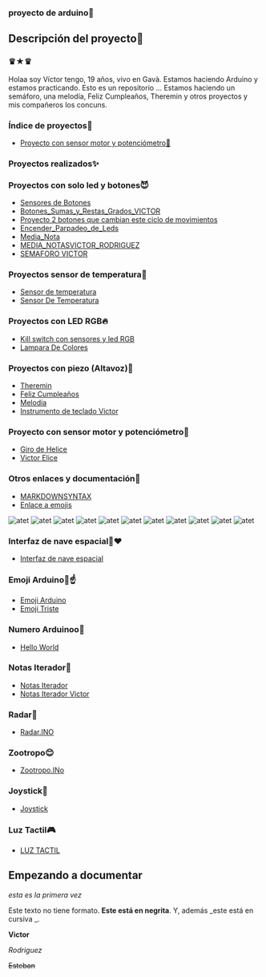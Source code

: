 ### proyecto de arduino🙈


## Descripción del proyecto🐨


### ♛★♛

Holaa soy Víctor tengo, 19 años, vivo en Gavà. Estamos haciendo Arduino y estamos practicando. Esto es un repositorio ... Estamos haciendo un semáforo, una melodía, Feliz Cumpleaños, Theremin y otros proyectos y mis compañeros los concuns.

### Índice de proyectos🐺

* [Proyecto con sensor motor y potenciómetro🎵](https://github.com/XXDARKNIGHTXX/arduino#proyecto-con-sensor-motor-y-potenci%C3%B3metro)

### Proyectos realizados✨

### Proyectos con solo led y botones😈

* [Sensores de Botones](https://github.com/XXDARKNIGHTXX/arduino/blob/main/SENSORES_DE_BOTONES_VICTOR_RODRIGUEZ_ESTEBAN.ino)
* [Botones_Sumas_y_Restas_Grados_VICTOR](https://github.com/XXDARKNIGHTXX/arduino/tree/main/BOTONES_SUMAS_Y_RESTAS_GRADOS_VICTOR)
* [Proyecto 2 botones que cambian este ciclo de movimientos](https://github.com/XXDARKNIGHTXX/arduino/tree/main/PROYECTO_2_BOTONES_QUE_CAMBIAN_ESTE_CICLOS_DE_MOVIMIENTOS)
* [Encender_Parpadeo_de_Leds](https://github.com/XXDARKNIGHTXX/arduino/tree/main/Encender_Parpadeo_de_ledsVictorR.ino)
* [Media_Nota](https://github.com/XXDARKNIGHTXX/arduino/tree/main/MEDIA_NOTASVICTOR.INO)
* [MEDIA_NOTASVICTOR_RODRIGUEZ](https://github.com/XXDARKNIGHTXX/arduino/tree/main/MEDIA_NOTASVICTOR_RODRIGUEZ.INO)
* [SEMAFORO VICTOR](https://github.com/XXDARKNIGHTXX/arduino/tree/main/SEMAFORO.INO_VICTOR)

### Proyectos sensor de temperatura🖤

* [Sensor de temperatura](https://github.com/XXDARKNIGHTXX/arduino/blob/main/sketch_jan25a_TEMPERATURA/sketch_jan25a_VICTOR_R.ino)
* [Sensor De Temperatura](https://github.com/XXDARKNIGHTXX/arduino/tree/main/Sensor_De_Temperatura.INO)


### Proyectos con LED RGB🔥
* [Kill switch con sensores y led RGB](https://github.com/XXDARKNIGHTXX/arduino/blob/main/KILL_SWITCH.ino)
* [Lampara De Colores](https://github.com/XXDARKNIGHTXX/arduino/tree/main/lampara_de_colores.ino_Victor)


### Proyectos con piezo (Altavoz)💸

* [Theremin](https://github.com/XXDARKNIGHTXX/arduino/blob/main/theremin.ino)
* [Feliz Cumpleaños](https://github.com/XXDARKNIGHTXX/arduino/blob/main/FELIZCUMPLEA_OS.inoVictor.ino)
* [Melodia](https://github.com/XXDARKNIGHTXX/arduino/blob/main/MELODIA.INO)
* [Instrumento de teclado Victor](https://github.com/XXDARKNIGHTXX/arduino/tree/main/instrumento_de_teclado_victor)

### Proyecto con sensor motor y potenciómetro🎵

* [Giro de Helice](https://github.com/XXDARKNIGHTXX/arduino/tree/main/GIRO%20DE%20HELICE)
* [Victor Elice](https://github.com/XXDARKNIGHTXX/arduino/tree/main/VICTOR_HELICE)





### Otros enlaces y documentación🐾


* [MARKDOWNSYNTAX](https://guides.github.com/pdfs/markdown-cheatsheet-online.pdf)
* [Enlace a emojis](https://emojikeyboard.top/es/)


![atet](https://raw.githubusercontent.com/XXDARKNIGHTXX/arduino/main/Captura%20de%20pantalla%20de%202021-02-11%2012-14-46.png)
![atet](https://github.com/XXDARKNIGHTXX/arduino/blob/main/Captura%20de%20pantalla%20de%202021-02-11%2012-28-01.png)
![atet](https://github.com/XXDARKNIGHTXX/arduino/blob/main/VICTOR%20CAPTURA%20DE%20PANTALLA%2B.png)
![atet](https://github.com/XXDARKNIGHTXX/arduino/blob/main/IMG_20210223_124153.jpg)
![atet](https://github.com/XXDARKNIGHTXX/arduino/blob/main/IMG_20210228_183513.jpg)
![atet](https://github.com/XXDARKNIGHTXX/arduino/blob/main/IMG_20210311_123849.jpg)
![atet](https://github.com/XXDARKNIGHTXX/arduino/blob/main/IMG_20210311_132242.jpg)
![atet](https://github.com/XXDARKNIGHTXX/arduino/blob/main/IMG_20210311_133243.jpg) 
![atet](https://github.com/XXDARKNIGHTXX/arduino/blob/main/IMG_20210312_133535.jpg)
![atet](https://github.com/XXDARKNIGHTXX/arduino/blob/main/IMG_20210315_132751.jpg)
![atet](https://github.com/XXDARKNIGHTXX/arduino/blob/main/IMG_20210318_100952.jpg)


### Interfaz de nave espacial🌹❤
* [Interfaz de nave espacial](https://github.com/XXDARKNIGHTXX/arduino/tree/main/INTERFAZ_DE_NAVE_ESPACIAL_VICTOR)


### Emoji Arduino🖤☝
* [Emoji Arduino](https://github.com/XXDARKNIGHTXX/arduino/tree/main/emojiVictor.ino)
* [Emoji Triste](https://github.com/XXDARKNIGHTXX/arduino/tree/main/CARA_TRISTE_VICTOR)


### Numero Arduinoo🌴
* [Hello World](https://github.com/XXDARKNIGHTXX/arduino/tree/main/numeros_arduino)
 
 
 
 
 ### Notas Iterador🦝
 * [Notas Iterador](https://github.com/XXDARKNIGHTXX/arduino/tree/main/MEDIAVICTOR)
 * [Notas Iterador Victor](https://github.com/XXDARKNIGHTXX/arduino/tree/main/MEDIA_NOTASVICTOR.INO)
 


### Radar💜
* [Radar.INO](https://github.com/XXDARKNIGHTXX/arduino/tree/main/RADAR.INOVICTOR)



### Zootropo😊
* [Zootropo.INo](https://github.com/XXDARKNIGHTXX/arduino/tree/main/ZOOTROPO.INO_VICTOR)





### Joystick🐀
* [Joystick](https://github.com/XXDARKNIGHTXX/arduino/blob/main/joysticktest.INOvictor/joysticktest.INOvictor.ino)








### Luz Tactil🎮

* [LUZ TACTIL](https://github.com/XXDARKNIGHTXX/arduino/tree/main/luz_tactill.VICTORino)
 
 ## Empezando a documentar

_esta es la primera vez_

Este texto no tiene formato. **Este está en negrita**. Y, además _este está en cursiva _.

<b>Victor</b>

 <i> Rodriguez</i> 
 
 <del> Esteban</del>
